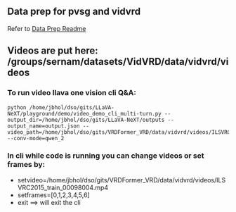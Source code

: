 ## Data prep for pvsg and vidvrd
Refer to [Data Prep Readme](./data_prep/README.md)


## Videos are put here: /groups/sernam/datasets/VidVRD/data/vidvrd/videos

### To run video llava one vision cli Q&A:

```
python /home/jbhol/dso/gits/LLaVA-NeXT/playground/demo/video_demo_cli_multi-turn.py --output_dir=/home/jbhol/dso/gits/LLaVA-NeXT/outputs --output_name=output.json --video_path=/home/jbhol/dso/gits/VRDFormer_VRD/data/vidvrd/videos/ILSVRC2015_train_00098004.mp4 --conv-mode=qwen_2
```

### In cli while code is running you can change videos or set frames by:

- setvideo=/home/jbhol/dso/gits/VRDFormer_VRD/data/vidvrd/videos/ILSVRC2015_train_00098004.mp4
- setframes=[0,1,2,3,4,5,6]
- exit ==> will exit the cli
